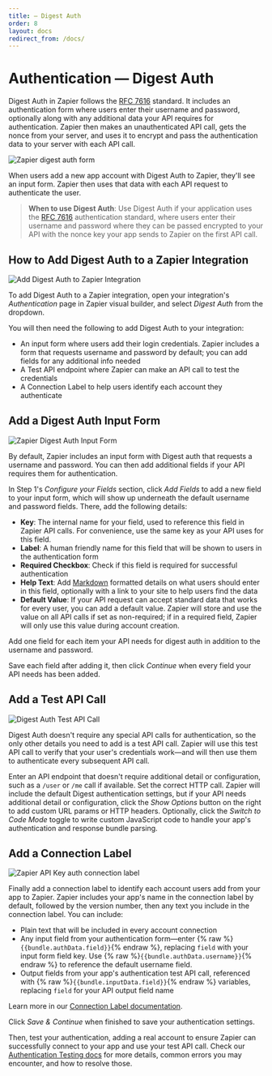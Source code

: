 ```yaml
---
title: — Digest Auth
order: 8
layout: docs
redirect_from: /docs/
---
```


# Authentication — Digest Auth

Digest Auth in Zapier follows the [RFC 7616](https://tools.ietf.org/html/rfc7616) standard. It includes an authentication form where users enter their username and password, optionally along with any additional data your API requires for authentication. Zapier then makes an unauthenticated API call, gets the nonce from your server, and uses it to encrypt and pass the authentication data to your server with each API call.

![Zapier digest auth form](https://cdn.zapier.com/storage/photos/3c842632d017aa50ba6470201d02f416.png)

When users add a new app account with Digest Auth to Zapier, they'll see an input form. Zapier then uses that data with each API request to authenticate the user.

> **When to use Digest Auth**: Use Digest Auth if your application uses the [RFC 7616](https://tools.ietf.org/html/rfc7616) authentication standard, where users enter their username and password where they can be passed encrypted to your API with the nonce key your app sends to Zapier on the first API call.

<a id="add"></a>
## How to Add Digest Auth to a Zapier Integration

![Add Digest Auth to Zapier Integration](https://cdn.zapier.com/storage/photos/518669ef2b833a4ba496d5d294c272f0.png)

To add Digest Auth to a Zapier integration, open your integration's _Authentication_ page in Zapier visual builder, and select _Digest Auth_ from the dropdown.

You will then need the following to add Digest Auth to your integration:

- An input form where users add their login credentials. Zapier includes a form that requests username and password by default; you can add fields for any additional info needed
- A Test API endpoint where Zapier can make an API call to test the credentials
- A Connection Label to help users identify each account they authenticate

<a id="form"></a>
## Add a Digest Auth Input Form

![Zapier Digest Auth Input Form](https://cdn.zapier.com/storage/photos/cb1a3407e4e02e89bf0e020882d49331.png)

By default, Zapier includes an input form with Digest auth that requests a username and password. You can then add additional fields if your API requires them for authentication.

In Step 1's _Configure your Fields_ section, click _Add Fields_ to add a new field to your input form, which will show up underneath the default username and password fields. There, add the following details:

- **Key**: The internal name for your field, used to reference this field in Zapier API calls. For convenience, use the same key as your API uses for this field.
- **Label**: A human friendly name for this field that will be shown to users in the authentication form
- **Required Checkbox**: Check if this field is required for successful authentication
- **Help Text**: Add [Markdown](https://zapier.com/blog/beginner-ultimate-guide-markdown/) formatted details on what users should enter in this field, optionally with a link to your site to help users find the data
- **Default Value**: If your API request can accept standard data that works for every user, you can add a default value. Zapier will store and use the value on all API calls if set as non-required; if in a required field, Zapier will only use this value during account creation.

Add one field for each item your API needs for digest auth in addition to the username and password.

Save each field after adding it, then click _Continue_ when every field your API needs has been added.

<a id="test"></a>
## Add a Test API Call

![Digest Auth Test API Call](https://cdn.zapier.com/storage/photos/e0828377cca5952950344dffaebdc8fe.png)

Digest Auth doesn't require any special API calls for authentication, so the only other details you need to add is a test API call. Zapier will use this test API call to verify that your user's credentials work—and will then use them to authenticate every subsequent API call.

Enter an API endpoint that doesn't require additional detail or configuration, such as a `/user` or `/me` call if available. Set the correct HTTP call. Zapier will include the default Digest authentication settings, but if your API needs additional detail or configuration, click the _Show Options_ button on the right to add custom URL params or HTTP headers. Optionally, click the _Switch to Code Mode_ toggle to write custom JavaScript code to handle your app's authentication and response bundle parsing.

<a id="label"></a>
## Add a Connection Label

![Zapier API Key auth connection label](https://cdn.zapier.com/storage/photos/f09f02450623750b70b67d0d7afa9e1c.png)

Finally add a connection label to identify each account users add from your app to Zapier. Zapier includes your app's name in the connection label by default, followed by the version number, then any text you include in the connection label. You can include:

- Plain text that will be included in every account connection
- Any input field from your authentication form—enter {% raw %}`{{bundle.authData.field}}`{% endraw %}, replacing `field` with your input form field key. Use {% raw %}`{{bundle.authData.username}}`{% endraw %} to reference the default username field.
- Output fields from your app's authentication test API call, referenced with {% raw %}`{{bundle.inputData.field}}`{% endraw %} variables, replacing `field` for your API output field name

Learn more in our [Connection Label documentation](https://platform.zapier.com/docs/auth#label).

Click _Save & Continue_ when finished to save your authentication settings.

Then, test your authentication, adding a real account to ensure Zapier can successfully connect to your app and use your test API call. Check our [Authentication Testing docs](https://platform.zapier.com/docs/auth#test) for more details, common errors you may encounter, and how to resolve those.